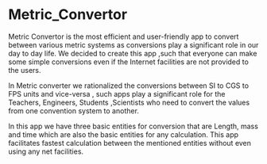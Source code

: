 # Metric_Convertor

Metric Convertor is the most efficient and user-friendly app to convert between
various metric systems as conversions play a significant role in our day to day life. We
decided to create this app ,such that everyone can make some simple conversions even
if the Internet facilities are not provided to the users.

In Metric converter we rationalized the conversions between SI to CGS to FPS units
and vice-versa , such apps play a significant role for the Teachers, Engineers, Students
,Scientists who need to convert the values from one convention system to another.

In this app we have three basic entities for conversion that are Length, mass and time
which are also the basic entities for any calculation.
This app facilitates fastest calculation between the mentioned entities without even
using any net facilities.
